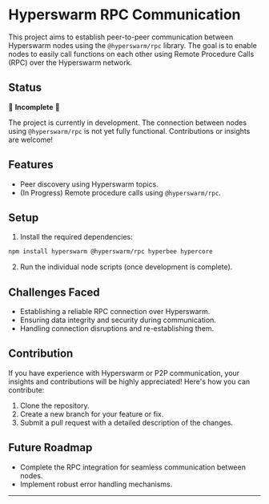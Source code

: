 # Hyperswarm RPC Communication

This project aims to establish peer-to-peer communication between Hyperswarm nodes using the `@hyperswarm/rpc` library. The goal is to enable nodes to easily call functions on each other using Remote Procedure Calls (RPC) over the Hyperswarm network.

## Status

🚧 **Incomplete** 🚧

The project is currently in development. The connection between nodes using `@hyperswarm/rpc` is not yet fully functional. Contributions or insights are welcome!

## Features

- Peer discovery using Hyperswarm topics.
- (In Progress) Remote procedure calls using `@hyperswarm/rpc`.

## Setup

1. Install the required dependencies:

```bash
npm install hyperswarm @hyperswarm/rpc hyperbee hypercore
```

2. Run the individual node scripts (once development is complete).

## Challenges Faced

- Establishing a reliable RPC connection over Hyperswarm.
- Ensuring data integrity and security during communication.
- Handling connection disruptions and re-establishing them.

## Contribution

If you have experience with Hyperswarm or P2P communication, your insights and contributions will be highly appreciated! Here's how you can contribute:

1. Clone the repository.
2. Create a new branch for your feature or fix.
3. Submit a pull request with a detailed description of the changes.

## Future Roadmap

- Complete the RPC integration for seamless communication between nodes.
- Implement robust error handling mechanisms.

---